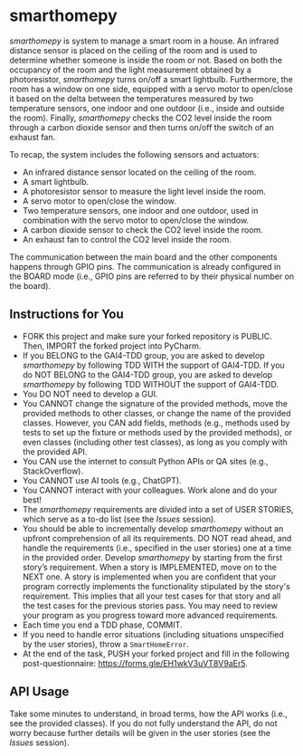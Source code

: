 # smarthomepy
_smarthomepy_ is system to manage a smart room in a house. An infrared distance sensor is placed on the ceiling of the room and is used to determine whether someone is inside the room or not. Based on both the occupancy of the room and the light measurement obtained by a photoresistor, _smarthomepy_ turns on/off a smart lightbulb. Furthermore, the room has a window on one side, equipped with a servo motor to open/close it based on the delta between the temperatures measured by two temperature sensors, one indoor and one outdoor (i.e., inside and outside the room). Finally, _smarthomepy_ checks the CO2 level inside the room through a carbon dioxide sensor and then turns on/off the switch of an exhaust fan.

To recap, the system includes the following sensors and actuators:
* An infrared distance sensor located on the ceiling of the room.
* A smart lightbulb.
* A photoresistor sensor to measure the light level inside the room.
* A servo motor to open/close the window.
* Two temperature sensors, one indoor and one outdoor, used in combination with the servo motor to open/close the window.
* A carbon dioxide sensor to check the CO2 level inside the room.
* An exhaust fan to control the CO2 level inside the room.
  
The communication between the main board and the other components happens through GPIO pins. The communication is already configured in the BOARD mode (i.e., GPIO pins are referred to by their physical number on the board).

## Instructions for You
* FORK this project and make sure your forked repository is PUBLIC. Then, IMPORT the forked project into PyCharm.
* If you BELONG to the GAI4-TDD group, you are asked to develop _smarthomepy_ by following TDD WITH the support of GAI4-TDD. If you do NOT BELONG to the GAI4-TDD group, you are asked to develop _smarthomepy_ by following TDD WITHOUT the support of GAI4-TDD.
* You DO NOT need to develop a GUI.
* You CANNOT change the signature of the provided methods, move the provided methods to other classes, or change the name of the provided classes. However, you CAN add fields, methods (e.g., methods used by tests to set up the fixture or methods used by the provided methods), or even classes (including other test classes), as long as you comply with the provided API.
* You CAN use the internet to consult Python APIs or QA sites (e.g., StackOverflow).
* You CANNOT use AI tools (e.g., ChatGPT).
* You CANNOT interact with your colleagues. Work alone and do your best!
* The _smarthomepy_ requirements are divided into a set of USER STORIES, which serve as a to-do list (see the _Issues_ session).
* You should be able to incrementally develop _smarthomepy_ without an upfront comprehension of all its requirements. DO NOT read ahead, and handle the requirements (i.e., specified in the user stories) one at a time in the provided order. Develop _smarthomepy_ by starting from the first story’s requirement. When a story is IMPLEMENTED, move on to the NEXT one. A story is implemented when you are confident that your program correctly implements the functionality stipulated by the story's requirement. This implies that all your test cases for that story and all the test cases for the previous stories pass. You may need to review your program as you progress toward more advanced requirements.
* Each time you end a TDD phase, COMMIT.
* If you need to handle error situations (including situations unspecified by the user stories), throw a ```SmartHomeError```.
* At the end of the task, PUSH your forked project and fill in the following post-questionnaire: https://forms.gle/EH1wkV3uVT8V9aEr5.

## API Usage
Take some minutes to understand, in broad terms, how the API works (i.e., see the provided classes). If you do not fully understand the API, do not worry because further details will be given in the user stories (see the _Issues_ session).
